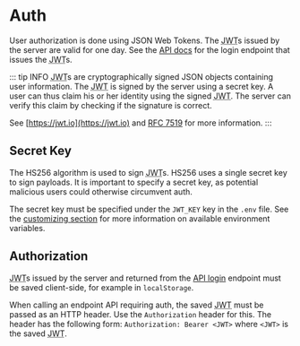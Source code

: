 # Auth

User authorization is done using JSON Web Tokens. The
<abbr title="JSON Web Token">JWT</abbr>s issued by the server are valid for one
day. See the [API docs](./api#login) for the login endpoint that issues the
<abbr title="JSON Web Token">JWT</abbr>s.

::: tip INFO
<abbr title="JSON Web Token">JWT</abbr>s are cryptographically signed JSON
objects containing user information. The <abbr title="JSON Web Token">JWT</abbr>
is signed by the server using a secret key. A user can thus claim his or her
identity using the signed <abbr title="JSON Web Token">JWT</abbr>. The server
can verify this claim by checking if the signature is correct.

See [https://jwt.io](https://jwt.io) and
[RFC 7519](https://tools.ietf.org/html/rfc7519) for more information.
:::

## Secret Key

The HS256 algorithm is used to sign <abbr title="JSON Web Token">JWT</abbr>s.
HS256 uses a single secret key to sign payloads. It is important to specify a
secret key, as potential malicious users could otherwise circumvent auth.

The secret key must be specified under the `JWT_KEY` key in the `.env` file.
See the [customizing section](/guide/customizing) for more information on
available environment variables.

## Authorization

<abbr title="JSON Web Token">JWT</abbr>s issued by the server and returned from
the [API login](./api#login) endpoint must be saved client-side, for example in
`localStorage`.

When calling an endpoint API requiring auth, the saved
<abbr title="JSON Web Token">JWT</abbr> must be passed as an HTTP header. Use
the `Authorization` header for this. The header has the following form:
`Authorization: Bearer <JWT>` where `<JWT>` is the saved
<abbr title="JSON Web Token">JWT</abbr>.
